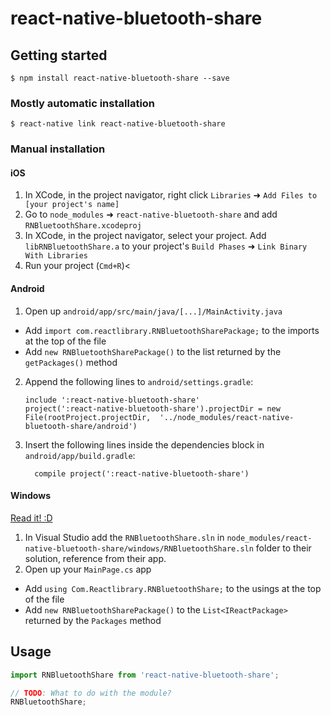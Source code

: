 
# react-native-bluetooth-share

## Getting started

`$ npm install react-native-bluetooth-share --save`

### Mostly automatic installation

`$ react-native link react-native-bluetooth-share`

### Manual installation


#### iOS

1. In XCode, in the project navigator, right click `Libraries` ➜ `Add Files to [your project's name]`
2. Go to `node_modules` ➜ `react-native-bluetooth-share` and add `RNBluetoothShare.xcodeproj`
3. In XCode, in the project navigator, select your project. Add `libRNBluetoothShare.a` to your project's `Build Phases` ➜ `Link Binary With Libraries`
4. Run your project (`Cmd+R`)<

#### Android

1. Open up `android/app/src/main/java/[...]/MainActivity.java`
  - Add `import com.reactlibrary.RNBluetoothSharePackage;` to the imports at the top of the file
  - Add `new RNBluetoothSharePackage()` to the list returned by the `getPackages()` method
2. Append the following lines to `android/settings.gradle`:
  	```
  	include ':react-native-bluetooth-share'
  	project(':react-native-bluetooth-share').projectDir = new File(rootProject.projectDir, 	'../node_modules/react-native-bluetooth-share/android')
  	```
3. Insert the following lines inside the dependencies block in `android/app/build.gradle`:
  	```
      compile project(':react-native-bluetooth-share')
  	```

#### Windows
[Read it! :D](https://github.com/ReactWindows/react-native)

1. In Visual Studio add the `RNBluetoothShare.sln` in `node_modules/react-native-bluetooth-share/windows/RNBluetoothShare.sln` folder to their solution, reference from their app.
2. Open up your `MainPage.cs` app
  - Add `using Com.Reactlibrary.RNBluetoothShare;` to the usings at the top of the file
  - Add `new RNBluetoothSharePackage()` to the `List<IReactPackage>` returned by the `Packages` method


## Usage
```javascript
import RNBluetoothShare from 'react-native-bluetooth-share';

// TODO: What to do with the module?
RNBluetoothShare;
```
  
